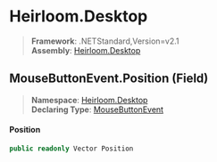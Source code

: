 # Heirloom.Desktop

> **Framework**: .NETStandard,Version=v2.1  
> **Assembly**: [Heirloom.Desktop][0]

## MouseButtonEvent.Position (Field)

> **Namespace**: [Heirloom.Desktop][0]  
> **Declaring Type**: [MouseButtonEvent][1]

#### Position

```cs
public readonly Vector Position
```

[0]: ../../../Heirloom.Desktop.md
[1]: ../MouseButtonEvent.md
